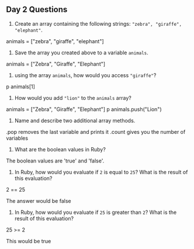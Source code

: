 ## Day 2 Questions

1. Create an array containing the following strings: `"zebra", "giraffe", "elephant"`.

animals = ["zebra", "giraffe", "elephant"]

1. Save the array you created above to a variable `animals`.

animals = ["Zebra", "Giraffe", "Elephant"]

1. using the array `animals`, how would you access `"giraffe"`?

p animals[1]

1. How would you add `"lion"` to the `animals` array?

animals = ["Zebra", "Giraffe", "Elephant"]
p animals.push("Lion")

1. Name and describe two additional array methods.

.pop removes the last variable and prints it
.count gives you the number of variables

1. What are the boolean values in Ruby?

The boolean values are 'true' and 'false'.

1. In Ruby, how would you evaluate if `2` is equal to `25`? What is the result of this evaluation?

2 == 25

The answer would be false

1. In Ruby, how would you evaluate if `25` is greater than `2`? What is the result of this evaluation?

25 >= 2

This would be true

